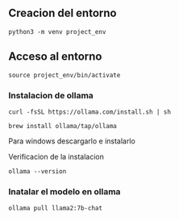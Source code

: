 ## Creacion del entorno

```
python3 -m venv project_env
```

## Acceso al entorno

```
source project_env/bin/activate
```
### Instalacion de ollama


```
curl -fsSL https://ollama.com/install.sh | sh
```

```
brew install ollama/tap/ollama
```

Para windows descargarlo e instalarlo

Verificacion de la instalacion

```
ollama --version
```

### Inatalar el modelo en ollama
```
ollama pull llama2:7b-chat
```